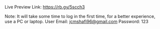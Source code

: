 
Live Preview Link: https://rb.gy/5scch3

Note: It will take some time to log in the first time, for a better experience, use a PC or laptop.
User Email: jcmshafi96@gmail.com
Password: 123
